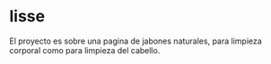 <h1>lisse</h1>
<p>El proyecto es sobre una pagina de jabones naturales, para limpieza corporal como para limpieza del cabello.</p>